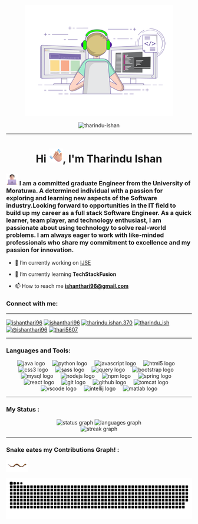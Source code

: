 
<div align="center">
  <img height="300" src="emojis/coding.gif"  />
</div>

<p align="center"> <img src="https://komarev.com/ghpvc/?username=tharindu-ishan&label=Profile%20views&color=0e75b6&style=flat" alt="tharindu-ishan" /> </p>
<hr>
<h1 align="center">Hi <img src="emojis/waving.png" width="38px">, I'm Tharindu Ishan</h1>

<h3 align= "left"><img src="emojis/coding.png" width="32px"> I am a committed graduate Engineer from the University of Moratuwa. A determined individual with a passion for exploring and learning new aspects of the Software industry.Looking forward to opportunities in the IT field to build up my career as a full stack Software Engineer. As a quick learner, team player, and technology enthusiast, I am passionate about using technology to solve real-world problems. I am always eager to work with like-minded professionals who share my commitment to excellence and my passion for innovation.</h3>

- 🔭 I’m currently working on [IJSE](https://github.com/Tharindu-Ishan)

- 🌱 I’m currently learning **TechStackFusion**

- 📫 How to reach me **ishanthari96@gmail.com**

<h3 align="left">Connect with me:</h3>
  <hr>
<p align="left">
<a href="https://twitter.com/ishanthari96" target="blank"><img align="center" src="https://raw.githubusercontent.com/rahuldkjain/github-profile-readme-generator/master/src/images/icons/Social/twitter.svg" alt="ishanthari96" height="30" width="40" /></a>
<a href="https://linkedin.com/in/ishanthari96" target="blank"><img align="center" src="https://raw.githubusercontent.com/rahuldkjain/github-profile-readme-generator/master/src/images/icons/Social/linked-in-alt.svg" alt="ishanthari96" height="30" width="40" /></a>
<a href="https://fb.com/tharindu.ishan.370" target="blank"><img align="center" src="https://raw.githubusercontent.com/rahuldkjain/github-profile-readme-generator/master/src/images/icons/Social/facebook.svg" alt="tharindu.ishan.370" height="30" width="40" /></a>
<a href="https://instagram.com/tharindu_ish" target="blank"><img align="center" src="https://raw.githubusercontent.com/rahuldkjain/github-profile-readme-generator/master/src/images/icons/Social/instagram.svg" alt="tharindu_ish" height="30" width="40" /></a>
<a href="https://www.hackerrank.com/@ishanthari96" target="blank"><img align="center" src="https://raw.githubusercontent.com/rahuldkjain/github-profile-readme-generator/master/src/images/icons/Social/hackerrank.svg" alt="@ishanthari96" height="30" width="40" /></a>
<a href="https://discord.com/channels/thari5607" target="blank"><img align="center" src="https://raw.githubusercontent.com/maurodesouza/profile-readme-generator/master/src/assets/icons/social/discord/default.svg" alt="thari5607" height="30" width="40" /></a>
</p>
<hr>
<h3 align="left">Languages and Tools:</h3>
<div align="center">
  <img src="https://cdn.jsdelivr.net/gh/devicons/devicon/icons/java/java-original.svg" height="40" alt="java logo"  />
  <img width="12" />
  <img src="https://cdn.jsdelivr.net/gh/devicons/devicon/icons/python/python-original.svg" height="40" alt="python logo"  />
  <img width="12" />
  <img src="https://cdn.jsdelivr.net/gh/devicons/devicon/icons/javascript/javascript-original.svg" height="40" alt="javascript logo"  />
  <img width="12" />
  <img src="https://cdn.jsdelivr.net/gh/devicons/devicon/icons/html5/html5-original.svg" height="40" alt="html5 logo"  />
  <img width="12" />
  <img src="https://cdn.jsdelivr.net/gh/devicons/devicon/icons/css3/css3-original.svg" height="40" alt="css3 logo"  />
  <img width="12" />
  <img src="https://cdn.jsdelivr.net/gh/devicons/devicon/icons/sass/sass-original.svg" height="40" alt="sass logo"  />
  <img width="12" />
  <img src="https://cdn.jsdelivr.net/gh/devicons/devicon/icons/jquery/jquery-original.svg" height="40" alt="jquery logo"  />
  <img width="12" />
  <img src="https://cdn.jsdelivr.net/gh/devicons/devicon/icons/bootstrap/bootstrap-original.svg" height="40" alt="bootstrap logo"  />
  <img width="12" />
  <img src="https://cdn.jsdelivr.net/gh/devicons/devicon/icons/mysql/mysql-original.svg" height="40" alt="mysql logo"  />
  <img width="12" />
  <img src="https://cdn.jsdelivr.net/gh/devicons/devicon/icons/nodejs/nodejs-original.svg" height="40" alt="nodejs logo"  />
  <img width="12" />
  <img src="https://cdn.jsdelivr.net/gh/devicons/devicon/icons/npm/npm-original-wordmark.svg" height="40" alt="npm logo"  />
  <img width="12" />
  <img src="https://cdn.jsdelivr.net/gh/devicons/devicon/icons/spring/spring-original.svg" height="40" alt="spring logo"  />
  <img width="12" />
  <img src="https://cdn.jsdelivr.net/gh/devicons/devicon/icons/react/react-original.svg" height="40" alt="react logo"  />
  <img width="12" />
  <img src="https://cdn.jsdelivr.net/gh/devicons/devicon/icons/git/git-original.svg" height="40" alt="git logo"  />
  <img width="12" />
  <img src="https://cdn.jsdelivr.net/gh/devicons/devicon/icons/github/github-original.svg" height="40" alt="github logo"  />
  <img width="12" />
  <img src="https://cdn.jsdelivr.net/gh/devicons/devicon/icons/tomcat/tomcat-original.svg" height="40" alt="tomcat logo"  />
  <img width="12" />
  <img src="https://cdn.jsdelivr.net/gh/devicons/devicon/icons/vscode/vscode-original.svg" height="40" alt="vscode logo"  />
  <img width="12" />
  <img src="https://cdn.jsdelivr.net/gh/devicons/devicon/icons/intellij/intellij-original.svg" height="40" alt="intellij logo"  />
  <img width="12" />
  <img src="https://cdn.jsdelivr.net/gh/devicons/devicon/icons/matlab/matlab-original.svg" height="40" alt="matlab logo"  />
</div>
<hr>
<h3 align="left">My Status :</h3>

<div align="center">
  <img src="https://github-readme-stats.vercel.app/api?username=tharindu-ishan&hide_title=false&hide_rank=false&show_icons=true&include_all_commits=true&count_private=true&disable_animations=false&theme=dracula&locale=en&hide_border=false&order=1" height="150" alt="status graph"  />
  <img src="https://github-readme-stats.vercel.app/api/top-langs?username=tharindu-ishan&locale=en&hide_title=false&layout=compact&card_width=320&langs_count=5&theme=dracula&hide_border=false&order=2" height="150" alt="languages graph"  />
</div>


<div align="center">
  <img src="https://streak-stats.demolab.com?user=tharindu-ishan&locale=en&mode=daily&theme=dark&hide_border=false&border_radius=5&order=3" height="220" alt="streak graph"  />
</div>
<hr>
<h3 align="left">Snake eates my Contributions Graph! :</h3>
<img src="emojis/snake.gif" width="60px"> 


![snake gif](https://github.com/tharindu-ishan/tharindu-ishan/blob/output/github-contribution-grid-snake.svg)





